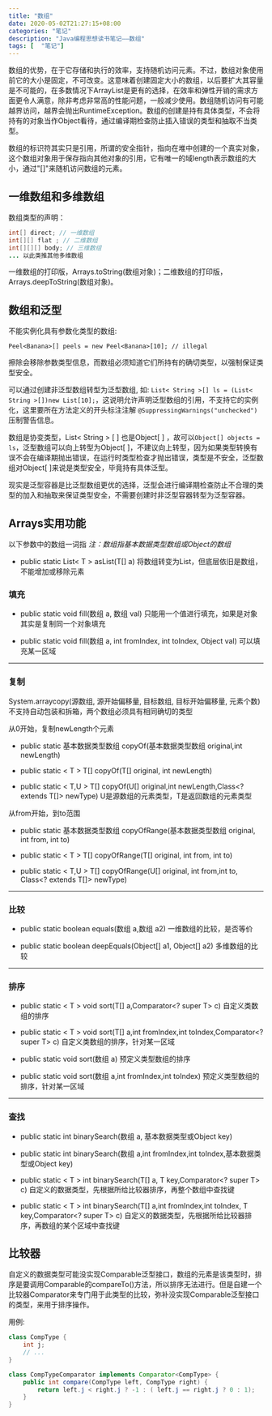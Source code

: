 ```yaml
---
title: "数组"
date: 2020-05-02T21:27:15+08:00
categories: "笔记"
description: "Java编程思想读书笔记——数组"
tags: [  "笔记"]
---
```


数组的优势，在于它存储和执行的效率，支持随机访问元素。不过，数组对象使用前它的大小是固定，不可改变。这意味着创建固定大小的数组，以后要扩大其容量是不可能的，在多数情况下ArrayList是更有的选择，在效率和弹性开销的需求方面更令人满意，除非考虑非常高的性能问题，一般减少使用。数组随机访问有可能越界访问，越界会抛出RuntimeException。数组的创建是持有具体类型，不会将持有的对象当作Object看待，通过编译期检查防止插入错误的类型和抽取不当类型。

数组的标识符其实只是引用，所谓的安全指针，指向在堆中创建的一个真实对象，这个数组对象用于保存指向其他对象的引用，它有唯一的域length表示数组的大小，通过"[]"来随机访问数组的元素。

## 一维数组和多维数组

数组类型的声明：

```java
int[] direct; // 一维数组
int[][] flat ; // 二维数组
int[][][] body; // 三维数组
... 以此类推其他多维数组
```

一维数组的打印版，Arrays.toString(数组对象)；二维数组的打印版，Arrays.deepToString(数组对象)。

## 数组和泛型

不能实例化具有参数化类型的数组:

`Peel<Banana>[] peels = new Peel<Banana>[10]; // illegal`

擦除会移除参数类型信息，而数组必须知道它们所持有的确切类型，以强制保证类型安全。

可以通过创建非泛型数组转型为泛型数组, 如: `List< String >[] ls = (List< String >[])new List[10];`，这说明允许声明泛型数组的引用，不支持它的实例化，这里要所在方法定义的开头标注注解 `@SuppressingWarnings("unchecked")` 压制警告信息。

数组是协变类型，List< String > [ ] 也是Object[ ] ，故可以`Object[] objects = ls`，泛型数组可以向上转型为Object[ ]，不建议向上转型，因为如果类型转换有误不会在编译期抛出错误，在运行时类型检查才抛出错误，类型是不安全，泛型数组对Object[ ]来说是类型安全，毕竟持有具体泛型。

现实是泛型容器是比泛型数组更优的选择，泛型会进行编译期检查防止不合理的类型的加入和抽取来保证类型安全，不需要创建时非泛型容器转型为泛型容器。

## Arrays实用功能

以下参数中的数组一词指 *注：数组指基本数据类型数组或Object的数组*

- public static List< T > asList(T[] a) 将数组转变为List，但底层依旧是数组，不能增加或移除元素

### 填充

- public static void fill(数组 a, 数组 val) 只能用一个值进行填充，如果是对象其实是复制同一个对象填充

- public static void fill(数组 a, int fromIndex, int toIndex, Object val) 可以填充某一区域

---

### 复制

System.arraycopy(源数组, 源开始偏移量, 目标数组, 目标开始偏移量, 元素个数) 不支持自动包装和拆箱，两个数组必须具有相同确切的类型

从0开始，复制newLength个元素

- public static 基本数据类型数组 copyOf(基本数据类型数组 original,int newLength)

- public static < T > T[] copyOf(T[] original, int newLength)

- public static < T,U > T[] copyOf(U[] original,int newLength,Class<? extends T[]> newType) U是源数组的元素类型，T是返回数组的元素类型

从from开始，到to范围

- public static 基本数据类型数组 copyOfRange(基本数据类型数组 original, int from, int to)

- public static < T > T[] copyOfRange(T[] original, int from, int to)

- public static < T,U > T[] copyOfRange(U[] original, int from,int to, Class<? extends T[]> newType)

---

### 比较

- public static boolean equals(数组 a,数组 a2)  一维数组的比较，是否等价

- public static boolean deepEquals(Object[] a1, Object[] a2) 多维数组的比较

---

### 排序

- public static < T > void sort(T[] a,Comparator<? super T> c) 自定义类数组的排序

- public static < T > void sort(T[] a,int fromIndex,int toIndex,Comparator<? super T> c) 自定义类数组的排序，针对某一区域

- public static void sort(数组 a) 预定义类型数组的排序

- public static void sort(数组 a,int fromIndex,int toIndex) 预定义类型数组的排序，针对某一区域

---

### 查找

- public static int binarySearch(数组 a, 基本数据类型或Object key)

- public static int binarySearch(数组 a,int fromIndex,int toIndex,基本数据类型或Object key)

- public static < T > int binarySearch(T[] a, T key,Comparator<? super T> c) 自定义的数据类型，先根据所给比较器排序，再整个数组中查找键

- public static < T > int binarySearch(T[] a,int fromIndex,int toIndex, T key,Comparator<? super T> c) 自定义的数据类型，先根据所给比较器排序，再数组的某个区域中查找键

## 比较器

自定义的数据类型可能没实现Comparable泛型接口，数组的元素是该类型时，排序是要调用Comparable的compareTo()方法，所以排序无法进行。但是自建一个比较器Comparator来专门用于此类型的比较，弥补没实现Comparable泛型接口的类型，来用于排序操作。

用例:

```java
class CompType {
    int j;
    // ...
}

class CompTypeComparator implements Comparator<CompType> {
    public int compare(CompType left, CompType right) {
        return left.j < right.j ? -1 : ( left.j == right.j ? 0 : 1);
    }
}
```
